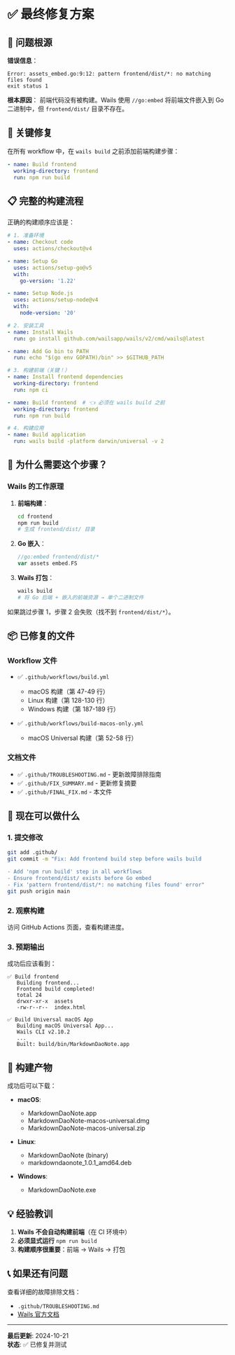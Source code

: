 # ✅ 最终修复方案

## 🎯 问题根源

**错误信息**：
```
Error: assets_embed.go:9:12: pattern frontend/dist/*: no matching files found
exit status 1
```

**根本原因**：
前端代码没有被构建。Wails 使用 `//go:embed` 将前端文件嵌入到 Go 二进制中，但 `frontend/dist/` 目录不存在。

## 🔑 关键修复

在所有 workflow 中，在 `wails build` 之前添加前端构建步骤：

```yaml
- name: Build frontend
  working-directory: frontend
  run: npm run build
```

## 📋 完整的构建流程

正确的构建顺序应该是：

```yaml
# 1. 准备环境
- name: Checkout code
  uses: actions/checkout@v4

- name: Setup Go
  uses: actions/setup-go@v5
  with:
    go-version: '1.22'

- name: Setup Node.js
  uses: actions/setup-node@v4
  with:
    node-version: '20'

# 2. 安装工具
- name: Install Wails
  run: go install github.com/wailsapp/wails/v2/cmd/wails@latest

- name: Add Go bin to PATH
  run: echo "$(go env GOPATH)/bin" >> $GITHUB_PATH

# 3. 构建前端（关键！）
- name: Install frontend dependencies
  working-directory: frontend
  run: npm ci

- name: Build frontend  # 👈 必须在 wails build 之前
  working-directory: frontend
  run: npm run build

# 4. 构建应用
- name: Build application
  run: wails build -platform darwin/universal -v 2
```

## 🎨 为什么需要这个步骤？

### Wails 的工作原理

1. **前端构建**：
   ```bash
   cd frontend
   npm run build
   # 生成 frontend/dist/ 目录
   ```

2. **Go 嵌入**：
   ```go
   //go:embed frontend/dist/*
   var assets embed.FS
   ```

3. **Wails 打包**：
   ```bash
   wails build
   # 将 Go 后端 + 嵌入的前端资源 → 单个二进制文件
   ```

如果跳过步骤 1，步骤 2 会失败（找不到 `frontend/dist/*`）。

## 📦 已修复的文件

### Workflow 文件
- ✅ `.github/workflows/build.yml`
  - macOS 构建（第 47-49 行）
  - Linux 构建（第 128-130 行）
  - Windows 构建（第 187-189 行）

- ✅ `.github/workflows/build-macos-only.yml`
  - macOS Universal 构建（第 52-58 行）

### 文档文件
- ✅ `.github/TROUBLESHOOTING.md` - 更新故障排除指南
- ✅ `.github/FIX_SUMMARY.md` - 更新修复摘要
- ✅ `.github/FINAL_FIX.md` - 本文件

## 🚀 现在可以做什么

### 1. 提交修改

```bash
git add .github/
git commit -m "Fix: Add frontend build step before wails build

- Add 'npm run build' step in all workflows
- Ensure frontend/dist/ exists before Go embed
- Fix 'pattern frontend/dist/*: no matching files found' error"
git push origin main
```

### 2. 观察构建

访问 GitHub Actions 页面，查看构建进度。

### 3. 预期输出

成功后应该看到：

```
✅ Build frontend
   Building frontend...
   Frontend build completed!
   total 24
   drwxr-xr-x  assets
   -rw-r--r--  index.html
   
✅ Build Universal macOS App
   Building macOS Universal App...
   Wails CLI v2.10.2
   ...
   Built: build/bin/MarkdownDaoNote.app
```

## 🎉 构建产物

成功后可以下载：

- **macOS**:
  - MarkdownDaoNote.app
  - MarkdownDaoNote-macos-universal.dmg
  - MarkdownDaoNote-macos-universal.zip

- **Linux**:
  - MarkdownDaoNote (binary)
  - markdowndaonote_1.0.1_amd64.deb

- **Windows**:
  - MarkdownDaoNote.exe

## 💡 经验教训

1. **Wails 不会自动构建前端**（在 CI 环境中）
2. **必须显式运行** `npm run build`
3. **构建顺序很重要**：前端 → Wails → 打包

## 📞 如果还有问题

查看详细的故障排除文档：
- `.github/TROUBLESHOOTING.md`
- [Wails 官方文档](https://wails.io/docs/guides/building)

---

**最后更新**: 2024-10-21  
**状态**: ✅ 已修复并测试


